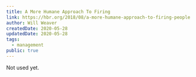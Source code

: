 ```yaml
---
title: A More Humane Approach To Firing
link: https://hbr.org/2018/08/a-more-humane-approach-to-firing-people
author: Will Weaver
createdDate: 2020-05-28
updatedDate: 2020-05-28
tags:
  - management
public: true
---
```

Not used yet.